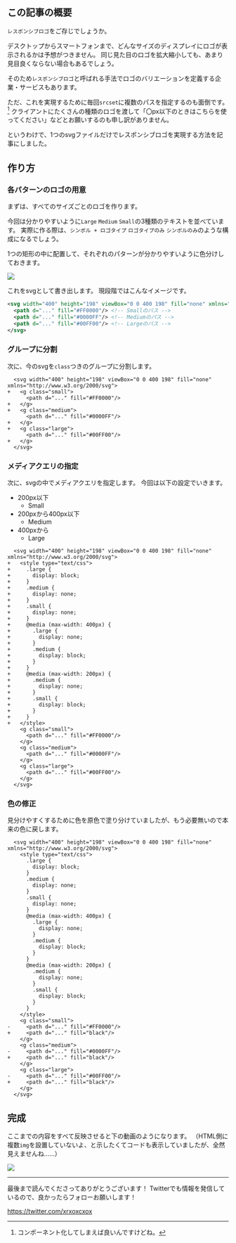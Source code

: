 <!--
title:   レスポンシブロゴをsvgファイル1つで実現する
tags:    ロゴ,レスポンシブロゴ,デザイン,Design
-->
## この記事の概要

`レスポンシブロゴ`をご存じでしょうか。

デスクトップからスマートフォンまで、どんなサイズのディスプレイにロゴが表示されるかは予想がつきません。
同じ見た目のロゴを拡大縮小しても、あまり見目良くならない場合もあるでしょう。

そのため`レスポンシブロゴ`と呼ばれる手法でロゴのバリエーションを定義する企業・サービスもあります。

ただ、これを実現するために毎回`srcset`に複数のパスを指定するのも面倒です。[^1]
クライアントにたくさんの種類のロゴを渡して「〇px以下のときはこちらを使ってください」などとお願いするのも申し訳がありません。

[^1]: コンポーネント化してしまえば良いんですけどね。

というわけで、1つのsvgファイルだけでレスポンシブロゴを実現する方法を記事にしました。

## 作り方

### 各パターンのロゴの用意

まずは、すべてのサイズごとのロゴを作ります。

今回は分かりやすいように`Large` `Medium` `Small`の3種類のテキストを並べています。
実際に作る際は、`シンボル + ロゴタイプ` `ロゴタイプのみ` `シンボルのみ`のような構成になるでしょう。

1つの矩形の中に配置して、それぞれのパターンが分かりやすいように色分けしておきます。

![](https://qiita-image-store.s3.ap-northeast-1.amazonaws.com/0/214677/8908a3c6-0ef1-c2dc-d933-95febd9d9857.png)

これをsvgとして書き出します。
現段階ではこんなイメージです。

```xml
<svg width="400" height="198" viewBox="0 0 400 198" fill="none" xmlns="http://www.w3.org/2000/svg">
  <path d="..." fill="#FF0000"/> <!-- Smallのパス -->
  <path d="..." fill="#0000FF"/> <!-- Mediumのパス -->
  <path d="..." fill="#00FF00"/> <!-- Largeのパス -->
</svg>
```

### グループに分割

次に、今のsvgを`class`つきのグループに分割します。

```diff_xml
  <svg width="400" height="198" viewBox="0 0 400 198" fill="none" xmlns="http://www.w3.org/2000/svg">
+   <g class="small">
      <path d="..." fill="#FF0000"/>
+   </g>
+   <g class="medium">
      <path d="..." fill="#0000FF"/>
+   </g>
+   <g class="large">
      <path d="..." fill="#00FF00"/>
+   </g>
  </svg>
```

### メディアクエリの指定

次に、svgの中でメディアクエリを指定します。
今回は以下の設定でいきます。

- 200px以下
  - Small
- 200pxから400px以下
  - Medium
- 400pxから
  - Large

```diff_xml
  <svg width="400" height="198" viewBox="0 0 400 198" fill="none" xmlns="http://www.w3.org/2000/svg">
+   <style type="text/css">
+     .large {
+       display: block;
+     }
+     .medium {
+       display: none;
+     }
+     .small {
+       display: none;
+     }
+     @media (max-width: 400px) {
+       .large {
+         display: none;
+       }
+       .medium {
+         display: block;
+       }
+     }
+     @media (max-width: 200px) {
+       .medium {
+         display: none;
+       }
+       .small {
+         display: block;
+       }
+     }
+   </style>
    <g class="small">
      <path d="..." fill="#FF0000"/>
    </g>
    <g class="medium">
      <path d="..." fill="#0000FF"/>
    </g>
    <g class="large">
      <path d="..." fill="#00FF00"/>
    </g>
  </svg>
```

### 色の修正

見分けやすくするために色を原色で塗り分けていましたが、もう必要無いので本来の色に戻します。

```diff_xml
  <svg width="400" height="198" viewBox="0 0 400 198" fill="none" xmlns="http://www.w3.org/2000/svg">
    <style type="text/css">
      .large {
        display: block;
      }
      .medium {
        display: none;
      }
      .small {
        display: none;
      }
      @media (max-width: 400px) {
        .large {
          display: none;
        }
        .medium {
          display: block;
        }
      }
      @media (max-width: 200px) {
        .medium {
          display: none;
        }
        .small {
          display: block;
        }
      }
    </style>
    <g class="small">
-     <path d="..." fill="#FF0000"/>
+     <path d="..." fill="black"/>
    </g>
    <g class="medium">
-     <path d="..." fill="#0000FF"/>
+     <path d="..." fill="black"/>
    </g>
    <g class="large">
-     <path d="..." fill="#00FF00"/>
+     <path d="..." fill="black"/>
    </g>
  </svg>
```

## 完成

ここまでの内容をすべて反映させると下の動画のようになります。
（HTML側に複数`img`を設置していないよ、と示したくてコードも表示していましたが、全然見えませんね……）

![](https://qiita-image-store.s3.ap-northeast-1.amazonaws.com/0/214677/a32bb291-4b51-b288-d93b-b32fb7471578.gif)

---

最後まで読んでくださってありがとうございます！
Twitterでも情報を発信しているので、良かったらフォローお願いします！

https://twitter.com/xrxoxcxox
